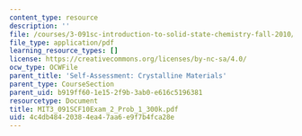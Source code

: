 ```yaml
---
content_type: resource
description: ''
file: /courses/3-091sc-introduction-to-solid-state-chemistry-fall-2010/4c4db48420384ea47aa6e9f7b4fca28e_MIT3_091SCF10Exam_2_Prob_1_300k.pdf
file_type: application/pdf
learning_resource_types: []
license: https://creativecommons.org/licenses/by-nc-sa/4.0/
ocw_type: OCWFile
parent_title: 'Self-Assessment: Crystalline Materials'
parent_type: CourseSection
parent_uid: b919ff60-1e15-2f9b-3ab0-e616c5196381
resourcetype: Document
title: MIT3_091SCF10Exam_2_Prob_1_300k.pdf
uid: 4c4db484-2038-4ea4-7aa6-e9f7b4fca28e
---
```

